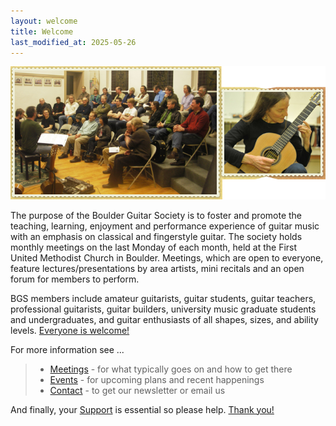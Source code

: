 ```yaml
---
layout: welcome
title: Welcome
last_modified_at: 2025-05-26
---
```


<p><img src="/pics/Welcome.png" alt="Welcome" style="width: 650px;"></p>

The purpose of the Boulder Guitar Society is to foster and promote the teaching, learning, enjoyment and performance experience of guitar music with an emphasis on classical and fingerstyle guitar. The society holds monthly meetings on the last Monday of each month, held at the First United Methodist Church in Boulder. Meetings, which are open to everyone, feature lectures/presentations by area artists, mini recitals and an open forum for members to perform.

BGS members include amateur guitarists, guitar students, guitar teachers, professional guitarists, guitar builders, university music graduate students and undergraduates, and guitar enthusiasts of all shapes, sizes, and ability levels.  <ins>Everyone is welcome!</ins>

For more information see ...  
> * [Meetings](/Meetings.html) - for what typically goes on and how to get there
> * [Events](Events.html) - for upcoming plans and recent happenings
> * [Contact](Contact.html) - to get our newsletter or email us

And finally, your [Support](Support.html) is essential so please help.  <ins>Thank you!</ins>  

